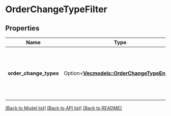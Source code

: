 # OrderChangeTypeFilter

## Properties

Name | Type | Description | Notes
------------ | ------------- | ------------- | -------------
**order_change_types** | Option<[**Vec<models::OrderChangeTypeEnum>**](OrderChangeTypeEnum.md)> | A list of order change types to subscribe to (for example: `BuyerRequestedChange`). To receive notifications of all change types, do not provide this list. | [optional]

[[Back to Model list]](../README.md#documentation-for-models) [[Back to API list]](../README.md#documentation-for-api-endpoints) [[Back to README]](../README.md)


